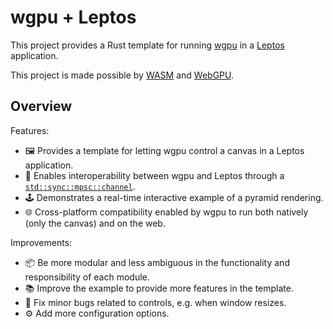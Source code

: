 # wgpu + Leptos

This project provides a Rust template for running [wgpu](https://wgpu.rs/) in a [Leptos](https://leptos.dev/) application.

This project is made possible by [WASM](https://webassembly.org/) and [WebGPU](https://www.w3.org/TR/webgpu/).

## Overview

Features:

- 🖼️ Provides a template for letting wgpu control a canvas in a Leptos application.
- 🤝 Enables interoperability between wgpu and Leptos through a [`std::sync::mpsc::channel`](https://doc.rust-lang.org/std/sync/mpsc/fn.channel.html).
- 🕹️ Demonstrates a real-time interactive example of a pyramid rendering.
- 🌐 Cross-platform compatibility enabled by wgpu to run both natively (only the canvas) and on the web.

Improvements:

- 📦 Be more modular and less ambiguous in the functionality and responsibility of each module.
- 📚 Improve the example to provide more features in the template.
- 👾 Fix minor bugs related to controls, e.g. when window resizes.
- ⚙️ Add more configuration options.
